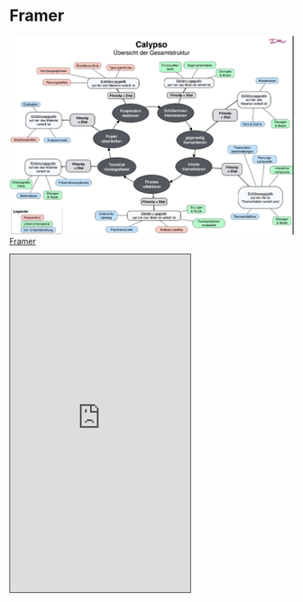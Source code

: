 # Framer

![test](/images/logo.jpg)
[Framer](https://framer.cloud/qTGEZ)
<iframe width="320" height="600" style="border:1px solid #222;" src="https://framer.cloud/qTGEZ">

```coffescript
layer = new Layer
  width: 200
  height: 200
```
